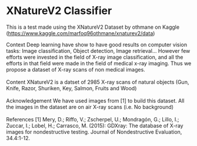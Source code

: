 # XNatureV2 Classifier

This is a test made using the XNatureV2 Dataset by othmane on Kaggle (https://www.kaggle.com/marfoq96othmane/xnaturev2/data)

Context Deep learning have show to have good results on computer vision tasks: Image classification, Object detection, Image retrieval... However few efforts were invested in the field of X-ray image classification, and all the efforts in that field were made in the field of medical x-ray imaging. Thus we propose a dataset of X-ray scans of non medical images.  <br><br>
Content XNatureV2 is a datset of 2985 X-ray scans of natural objects (Gun, Knife, Razor, Shuriken, Key, Salmon, Fruits and Wood)<br><br>  Acknowledgement We have used images from [1] to build this dataset. All the images in the dataset are on air X-ray scans (i.e. No background)<br><br>  References [1] Mery, D.; Riffo, V.; Zscherpel, U.; Mondragón, G.; Lillo, I.; Zuccar, I.; Lobel, H.; Carrasco, M. (2015): GDXray: The database of X-ray images for nondestructive testing. Journal of Nondestructive Evaluation, 34.4:1-12.
